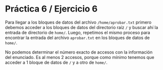 # Práctica 6 / Ejercicio 6

Para llegar a los bloques de datos del archivo `/home/aprobar.txt` primero debemos acceder a los bloques de datos del directorio raíz `/` y buscar ahí la entrada de directorio de `home/`. Luego, repetimos el mismo proceso para encontrar la entrada del archivo `aprobar.txt` en los bloques de datos de `home/`.

No podemos determinar el número exacto de accesos con la información del enunciado. Es al menos 2 accesos, porque como mínimo tenemos que acceder a 1 bloque de datos de `/` y a otro de `home/`.
